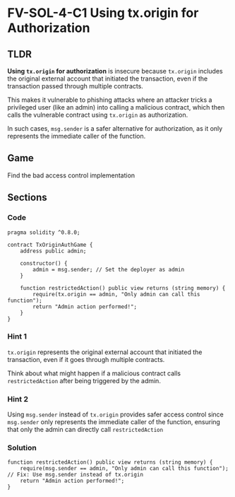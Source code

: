 # FV-SOL-4-C1 Using tx.origin for Authorization

## TLDR

**Using `tx.origin` for authorization** is insecure because `tx.origin` includes the original external account that initiated the transaction, even if the transaction passed through multiple contracts.

This makes it vulnerable to phishing attacks where an attacker tricks a privileged user (like an admin) into calling a malicious contract, which then calls the vulnerable contract using `tx.origin` as authorization.

In such cases, `msg.sender` is a safer alternative for authorization, as it only represents the immediate caller of the function.

## Game

Find the bad access control implementation

## Sections
### Code
```solidity
pragma solidity ^0.8.0;

contract TxOriginAuthGame {
    address public admin;

    constructor() {
        admin = msg.sender; // Set the deployer as admin
    }

    function restrictedAction() public view returns (string memory) {
        require(tx.origin == admin, "Only admin can call this function");
        return "Admin action performed!";
    }
}

```


### Hint 1
`tx.origin` represents the original external account that initiated the transaction, even if it goes through multiple contracts.

Think about what might happen if a malicious contract calls `restrictedAction` after being triggered by the admin.


### Hint 2
Using `msg.sender` instead of `tx.origin` provides safer access control since `msg.sender` only represents the immediate caller of the function, ensuring that only the admin can directly call `restrictedAction`


### Solution
```solidity
function restrictedAction() public view returns (string memory) {
    require(msg.sender == admin, "Only admin can call this function"); // Fix: Use msg.sender instead of tx.origin
    return "Admin action performed!";
}
```


